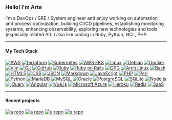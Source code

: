 ### Hello! I'm Arte 

I'm a DevOps / SRE / System engineer and enjoy working on automation and process optimization, building CI/CD pipelines, establishing monitoring systems, enhancing observability, exploring new technologies and tools (especially related AI). I also like coding in Ruby, Python, HCL, PHP.

---
#### My Tech Stack

[![AWS](https://img.shields.io/badge/AWS-232F3E?style=plastic&logo=amazon%20aws&logoColor=white)](https://aws.amazon.com/)
[![terraform](https://img.shields.io/badge/terraform-232f3e?style=plastic&logo=terraform&logocolor=white)](https://www.terraform.io/)
[![Kubernetes](https://img.shields.io/badge/kubernetes-232f3e?style=plastic&logo=kubernetes&logocolor=white)](https://kubernetes.io/)
[![AWS EKS](https://img.shields.io/badge/amazoneks-232f3e?style=plastic&logo=amazoneks&logocolor=white)](https://kubernetes.io/)
[![Linux](https://img.shields.io/badge/Linux-OS-blue?style=plastic&logo=linux&logoColor=white)](https://www.linux.org/)
[![Debian](https://img.shields.io/badge/Debian-OS-blue?style=plastic&logo=debian&logoColor=white)](https://www.debian.org/)
[![Docker](https://img.shields.io/badge/Docker-2496ED?style=plastic&logo=docker&logoColor=white)](https://www.docker.com/)
[![Vim](https://img.shields.io/badge/Vim-Editor-019733?style=plastic&logo=vim&logoColor=white)](https://www.vim.org/)
[![Git](https://img.shields.io/badge/Git-VCS-orange?style=plastic&logo=git&logoColor=white)](https://github.com/felipealfonsog)
[![GitHub](https://img.shields.io/badge/GitHub-100000?style=plastic&logo=github&logoColor=white)](https://github.com/)
[![Ruby](https://img.shields.io/badge/Ruby-CC342D?style=plastic&logo=ruby&logoColor=white)](https://www.ruby-lang.org/en/)
[![Ruby on Rails](https://img.shields.io/badge/Ruby_on_Rails-CC0000?style=plastic&logo=ruby%20on%20rails&logoColor=white)](https://rubyonrails.org/)
[![GPG](https://img.shields.io/badge/GPG-Key-blue?style=plastic&logo=gnu%20privacy%20guard&logoColor=white)](https://gnupg.org/)
[![Arch Linux](https://img.shields.io/badge/Arch%20Linux-OS-blue?style=plastic&logo=arch%20linux&logoColor=white)](https://www.archlinux.org/)
[![Bash](https://img.shields.io/badge/Bash-4EAA25?style=plastic&logo=gnu%20bash&logoColor=white)](https://www.gnu.org/software/bash/)
[![HTML5](https://img.shields.io/badge/HTML5-E34F26?style=plastic&logo=html5&logoColor=white)](https://developer.mozilla.org/en-US/docs/Web/Guide/HTML/HTML5)
[![CSS](https://img.shields.io/badge/CSS-1572B6?style=plastic&logo=css3&logoColor=white)](https://developer.mozilla.org/en-US/docs/Web/CSS)
[![JSON](https://img.shields.io/badge/JSON-000000?style=plastic&logo=json&logoColor=white)](https://www.json.org/)
[![Markdown](https://img.shields.io/badge/Markdown-000000?style=plastic&logo=markdown&logoColor=white)](https://www.markdownguide.org/)
[![JavaScript](https://img.shields.io/badge/JavaScript-F7DF1E?style=plastic&logo=javascript&logoColor=black)](https://developer.mozilla.org/en-US/docs/Web/JavaScript)
[![PHP](https://img.shields.io/badge/PHP-777BB4?style=plastic&logo=php&logoColor=white)](https://www.php.net/)
[![Perl](https://img.shields.io/badge/Perl-39457E?style=plastic&logo=perl&logoColor=white)](https://www.perl.org/)
[![Python](https://img.shields.io/badge/Python-3776AB?style=plastic&logo=python&logoColor=white)](https://www.python.org/)
[![MariaDB](https://img.shields.io/badge/MariaDB-003545?style=plastic&logo=mariadb&logoColor=white)](https://mariadb.org/)
[![MySQL](https://img.shields.io/badge/MySQL-4479A1?style=plastic&logo=mysql&logoColor=white)](https://www.mysql.com/)
[![Oracle](https://img.shields.io/badge/Oracle-F80000?style=plastic&logo=oracle&logoColor=white)](https://www.oracle.com/database/)
[![PostgreSQL](https://img.shields.io/badge/PostgreSQL-336791?style=plastic&logo=postgresql&logoColor=white)](https://www.postgresql.org/)
[![SQLite](https://img.shields.io/badge/SQLite-003B57?style=plastic&logo=sqlite&logoColor=white)](https://www.sqlite.org/)
[![Node.js](https://img.shields.io/badge/Node.js-339933?style=plastic&logo=node.js&logoColor=white)](https://nodejs.org/)
[![jQuery](https://img.shields.io/badge/jQuery-0769AD?style=plastic&logo=jquery&logoColor=white)](https://jquery.com/)
[![Angular](https://img.shields.io/badge/Angular-DD0031?style=plastic&logo=angular&logoColor=white)](https://angular.io/)
[![Vue.js](https://img.shields.io/badge/Vue.js-4FC08D?style=plastic&logo=vue.js&logoColor=white)](https://vuejs.org/)
[![Microsoft Azure](https://img.shields.io/badge/Microsoft%20Azure-0089D6?style=plastic&logo=microsoft-azure&logoColor=white)](https://azure.microsoft.com/)
[![Heroku](https://img.shields.io/badge/Heroku-430098?style=plastic&logo=heroku&logoColor=white)](https://www.heroku.com/)
[![Redis](https://img.shields.io/badge/Redis-DC382D?style=plastic&logo=redis&logoColor=white)](https://redis.io/)
[![SaaS](https://img.shields.io/badge/SaaS-FF4088?style=plastic&logo=sass&logoColor=white)](https://en.wikipedia.org/wiki/Software_as_a_service)



<!--
Contact me: 
-->


---
#### Recent projects 

[![a repo](https://github-readme-stats.vercel.app/api/pin?username=ArteChp&repo=aws-policy-checker )](https://github.com/ArteChp/aws-policy-checker)
[![a repo](https://github-readme-stats.vercel.app/api/pin?username=ArteChp&repo=cicd-terraform-aws-ecs-rds )](https://github.com/ArteChp/cicd-terraform-aws-ecs-rds)
[![a repo](https://github-readme-stats.vercel.app/api/pin?username=ArteChp&repo=redmine_words_pro )](https://github.com/ArteChp/redmine_words_pro)
[![a repo](https://github-readme-stats.vercel.app/api/pin?username=ArteChp&repo=elk-apache-nifi-monit )](https://github.com/ArteChp/elk-apache-nifi-monit)


<br/>

